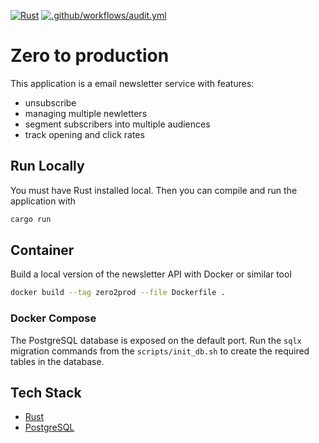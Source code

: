 [![Rust](https://github.com/marcusholmgren/zero2prod/actions/workflows/general.yml/badge.svg)](https://github.com/marcusholmgren/zero2prod/actions/workflows/general.yml)
[![.github/workflows/audit.yml](https://github.com/marcusholmgren/zero2prod/actions/workflows/audit.yml/badge.svg)](https://github.com/marcusholmgren/zero2prod/actions/workflows/audit.yml)
# Zero to production

This application is a email newsletter service with features:
- unsubscribe
- managing multiple newletters
- segment subscribers into multiple audiences
- track opening and click rates

## Run Locally

You must have Rust installed local. Then you can compile and run the application with 

```bash
cargo run
```

## Container

Build a local version of the newsletter API with Docker or similar tool
```bash
docker build --tag zero2prod --file Dockerfile .  
```

### Docker Compose

The PostgreSQL database is exposed on the default port. Run the `sqlx` migration commands from the `scripts/init_db.sh` to create the required tables in the database.

## Tech Stack

- [Rust](https://www.rust-lang.org)
- [PostgreSQL](https://www.postgresql.org)
